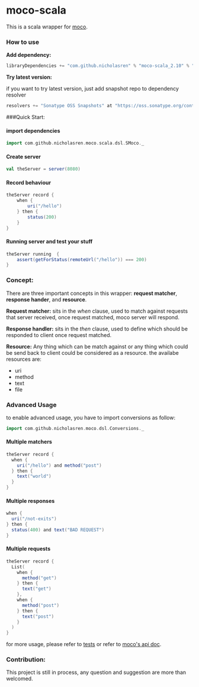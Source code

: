 moco-scala
==========

This is a scala wrapper for [moco](https://github.com/dreamhead/moco).


### How to use

__Add dependency:__
```sbt
libraryDependencies += "com.github.nicholasren" % "moco-scala_2.10" % "0.2"
```
__Try latest version:__

if you want to try latest version, just add snapshot repo to dependency resolver

```scala
resolvers += "Sonatype OSS Snapshots" at "https://oss.sonatype.org/content/repositories/snapshots"
```

###Quick Start:

#### import dependencies
```scala
import com.github.nicholasren.moco.scala.dsl.SMoco._
```

#### Create server
```scala
val theServer = server(8080)
```

#### Record behaviour
```scala
theServer record {
    when {
        uri("/hello")
    } then {
        status(200)
    }
}
```

#### Running server and test your stuff

```scala
theServer running  {
    assert(getForStatus(remoteUrl("/hello")) === 200)
}
```


### Concept:
There are three important concepts in this wrapper: __request matcher__, __response hander__, and __resource__.

__Request matcher:__ sits in the *when* clause, used to match against requests that server received, once request matched, moco server will respond.

__Response handler:__ sits in the *then* clause, used to define which should be responded to client once request matched.

__Resource:__  Any thing which can be match against or any thing which could be send back to client could be considered as a resource. the availabe resources are:

+ uri
+ method
+ text
+ file

### Advanced Usage

to enable advanced usage, you have to import conversions as follow:

```scala
import com.github.nicholasren.moco.dsl.Conversions._
```

#### Multiple matchers

```scala
theServer record {
  when {
    uri("/hello") and method("post")
  } then {
    text("world")
  }
}

```
#### Multiple responses
```scala
when {
  uri("/not-exits")
} then {
  status(400) and text("BAD REQUEST")
}
```

#### Multiple requests

```scala
theServer record {
  List(
    when {
      method("get")
    } then {
      text("get")
    },
    when {
      method("post")
    } then {
      text("post")
    }
  )
}
```
for more usage, please refer to [tests](https://github.com/nicholasren/moco-scala/blob/master/src/test/scala/com/github/nicholasren/moco/dsl/SMocoTest.scala) or refer to [moco's api doc](https://github.com/dreamhead/moco/blob/master/moco-doc/apis.md).

### Contribution:
This project is still in process, any question and suggestion are more than welcomed.
